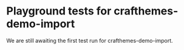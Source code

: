 # Playground tests for crafthemes-demo-import
We are still awaiting the first test run for crafthemes-demo-import.
